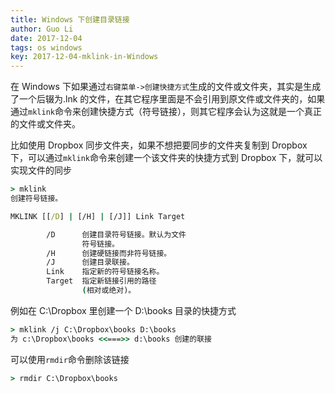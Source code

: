 ```yaml
---
title: Windows 下创建目录链接
author: Guo Li
date: 2017-12-04
tags: os windows
key: 2017-12-04-mklink-in-Windows
---
```


在 Windows 下如果通过`右键菜单->创建快捷方式`生成的文件或文件夹，其实是生成了一个后辍为.lnk 的文件，在其它程序里面是不会引用到原文件或文件夹的，如果通过`mklink`命令来创建快捷方式（符号链接），则其它程序会认为这就是一个真正的文件或文件夹。

比如使用 Dropbox 同步文件夹，如果不想把要同步的文件夹复制到 Dropbox 下，可以通过`mklink`命令来创建一个该文件夹的快捷方式到 Dropbox 下，就可以实现文件的同步

```cmd
> mklink
创建符号链接。

MKLINK [[/D] | [/H] | [/J]] Link Target

        /D      创建目录符号链接。默认为文件
                符号链接。
        /H      创建硬链接而非符号链接。
        /J      创建目录联接。
        Link    指定新的符号链接名称。
        Target  指定新链接引用的路径
                (相对或绝对)。
```

例如在 C:\Dropbox 里创建一个 D:\books 目录的快捷方式

```cmd
> mklink /j C:\Dropbox\books D:\books
为 c:\Dropbox\books <<===>> d:\books 创建的联接
```

可以使用`rmdir`命令删除该链接

```cmd
> rmdir C:\Dropbox\books
```